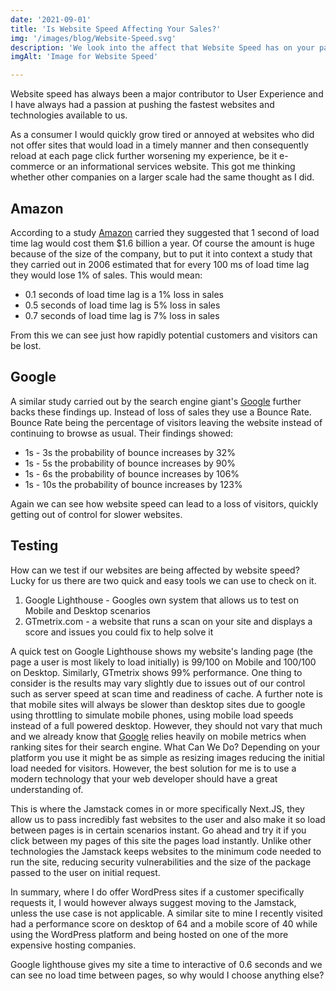 ```yaml
---
date: '2021-09-01'
title: 'Is Website Speed Affecting Your Sales?'
img: '/images/blog/Website-Speed.svg'
description: 'We look into the affect that Website Speed has on your page visitors user experience and delve into whether a slow site could lose sales'
imgAlt: 'Image for Website Speed'

---
```


Website speed has always been a major contributor to User Experience and I have always had a passion at pushing the fastest websites and technologies available to us.

As a consumer I would quickly grow tired or annoyed at websites who did not offer sites that would load in a timely manner and then consequently reload at each page click further worsening my experience, be it e-commerce or an informational services website.
This got me thinking whether other companies on a larger scale had the same thought as I did.

## **Amazon**

According to a study <ins>[Amazon](https://www.fastcompany.com/1825005/how-one-second-could-cost-amazon-16-billion-sales)</ins> carried they suggested that 1 second of load time lag would cost them $1.6 billion a year.  Of course the amount is huge because of the size of the company, but to put it into context a study that they carried out in 2006 estimated that for every 100 ms of load time lag they would lose 1% of sales. This would mean: 
        
<ul>
    <li>0.1 seconds of load time lag is a 1% loss in sales</li>
    <li>0.5 seconds of load time lag is 5% loss in sales</li>
    <li>0.7 seconds of load time lag is 7% loss in sales</li>
</ul>

From this we can see just how rapidly potential customers and visitors can be lost.

## **Google**

A similar study carried out by the search engine giant's <ins>[Google](https://www.thinkwithgoogle.com/marketing-strategies/app-and-mobile/mobile-page-speed-new-industry-benchmarks/)</ins> further backs these findings up.  Instead of loss of sales they use a Bounce Rate.  Bounce Rate being the percentage of visitors leaving the website instead of continuing to browse as usual. Their findings showed:

<ul>
    <li>1s - 3s the probability of bounce increases by 32%</li>
    <li>1s - 5s the probability of bounce increases by 90%</li>
    <li>1s - 6s the probability of bounce increases by 106%</li>
    <li>1s - 10s the probability of bounce increases by 123%</li>
</ul>

Again we can see how website speed can lead to a loss of visitors, quickly getting out of control for slower websites.<br>

## **Testing**

How can we test if our websites are being affected by website speed?  Lucky for us there are two quick and easy tools we can use to check on it.

<ol>
    <li>Google Lighthouse - Googles own system that allows us to test on Mobile and Desktop scenarios</li>
    <li>GTmetrix.com - a website that runs a scan on your site and displays a score and issues you could fix to help solve it</li>
</ol>

A quick test on Google Lighthouse shows my website's landing page (the page a user is most likely to load initially) is 99/100 on Mobile and 100/100 on Desktop.  Similarly, GTmetrix shows 99% performance.  One thing to consider is the results may vary slightly due to issues out of our control such as server speed at scan time and readiness of cache.
A further note is that mobile sites will always be slower than desktop sites due to google using throttling to simulate mobile phones, using mobile load speeds instead of a full powered desktop.  However, they should not vary that much and we already know that <ins>[Google](https://developers.google.com/web/updates/2018/07/search-ads-speed)</ins> relies heavily on mobile metrics when ranking sites for their search engine.
What Can We Do?
Depending on your platform you use it might be as simple as resizing images reducing the initial load needed for visitors.  However, the best solution for me is to use a modern technology that your web developer should have a great understanding of. 

This is where the Jamstack comes in or more specifically Next.JS, they allow us to pass incredibly fast websites to the user and also make it so load between pages is in certain scenarios instant.  Go ahead and try it if you click between my pages of this site the pages load instantly.  Unlike other technologies the Jamstack keeps websites to the minimum code needed to run the site, reducing security vulnerabilities and the size of the package passed to the user on initial request. 

In summary, where I do offer WordPress sites if a customer specifically requests it, I would however always suggest moving to the Jamstack, unless the use case is not applicable.  A similar site to mine I recently visited had a performance score on desktop of 64 and a mobile score of 40 while using the WordPress platform and being hosted on one of the more expensive hosting companies.

Google lighthouse gives my site a time to interactive of 0.6 seconds and we can see no load time between pages, so why would I choose anything else? 

